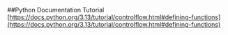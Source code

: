 
##Python Documentation Tutorial
[https://docs.python.org/3.13/tutorial/controlflow.html#defining-functions](https://docs.python.org/3.13/tutorial/controlflow.html#defining-functions)